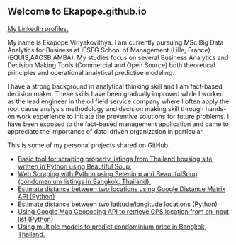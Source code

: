 ## Welcome to Ekapope.github.io

[My LinkedIn profiles.](https://www.linkedin.com/in/ekapope/)

My name is Ekapope Viriyakovithya. I am currently pursuing MSc Big Data Analytics for Business at IÉSEG School of Management (Lille, France) (EQUIS,AACSB,AMBA). My studies focus on several Business Analytics and Decision Making Tools (Commercial and Open Source) both  theoretical principles and operational analytical predictive modeling. 

I have a strong background in analytical thinking skill and I am fact-based decision maker. These skills have been gradually improved while I worked as the lead engineer in the oil field service company where I often apply the root cause analysis methodology and decision making skill through hands-on work experience to initiate the preventive solutions for future problems. I have been exposed to the fact-based management application and came to appreciate the importance of data-driven organization in particular.

This is some of my personal projects shared on GitHub.
- [Basic tool for scraping property listings from Thailand housing site, written in Python using Beautiful Soup.](https://github.com/ekapope/Baania-webscraping)
- [Web Scraping with Python using Selenium and BeautifulSoup (condomenium listings in Bangkok, Thailand).](https://github.com/ekapope/web-scraping-using-selenium-and-bs4)
- [Estimate distance between two locations using Google Distance Matrix API (Python)](https://github.com/ekapope/Estimate-distance-between-two-locations-using-Google-Distance-Matrix-API)
- [Estimate distance between two latitude/longitude locations (Python)](https://github.com/ekapope/Estimate-distance-between-two-latitude-longitude-locations-Python-)
- [Using Google Map Geocoding API to retrieve GPS location from an input list (Python)](https://github.com/ekapope/Retrieve-GPS-location-using-google-map-api)
- [Using multiple models to predict condominium price in Bangkok, Thailand.](https://github.com/ekapope/Using-multiple-models-to-predict-condominium-price-in-Bangkok-Thailand)

